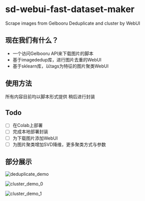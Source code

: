 # sd-webui-fast-dataset-maker
Scrape images from Gelbooru
Deduplicate and cluster by WebUI

## 现在我们有什么？
 - 一个访问Gelbooru API来下载图片的脚本
 - 基于imagededup库，进行图片去重的WebUI
 - 基于sklearn库，以tags为特征的图片聚类WebUI

## 使用方法
所有内容目前均以脚本形式提供
稍后进行封装

## Todo
- [ ] 在Colab上部署
- [ ] 完成本地部署封装
- [ ] 为下载图片添加WebUI
- [ ] 为图片聚类增加SVD降维，更多聚类方式与参数

## 部分展示
![deduplicate_demo](./docs/deduplicate_demo.png)

![cluster_demo_0](./docs/cluster_demo_0.png)

![cluster_demo_1](./docs/cluster_demo_1.png)
